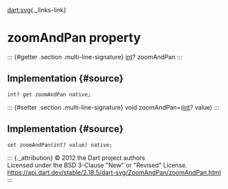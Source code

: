 [dart:svg](../../dart-svg/dart-svg-library){._links-link}

zoomAndPan property
===================

::: {#getter .section .multi-line-signature}
[int](../../dart-core/int-class)? zoomAndPan
:::

Implementation {#source}
--------------

``` {.language-dart data-language="dart"}
int? get zoomAndPan native;
```

::: {#setter .section .multi-line-signature}
void zoomAndPan=([int](../../dart-core/int-class)? value)
:::

Implementation {#source}
--------------

``` {.language-dart data-language="dart"}
set zoomAndPan(int? value) native;
```

::: {._attribution}
© 2012 the Dart project authors\
Licensed under the BSD 3-Clause \"New\" or \"Revised\" License.\
<https://api.dart.dev/stable/2.18.5/dart-svg/ZoomAndPan/zoomAndPan.html>
:::
